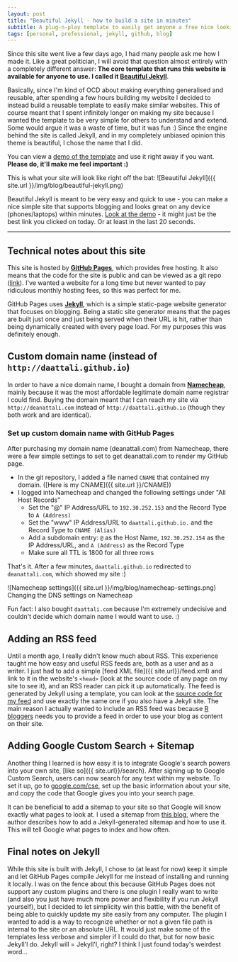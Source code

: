 ```yaml
---
layout: post
title: "Beautiful Jekyll - how to build a site in minutes"
subtitle: A plug-n-play template to easily get anyone a free nice looking site (same theme as this one) quickly
tags: [personal, professional, jekyll, github, blog]
---
```


Since this site went live a few days ago, I had many people ask me how I made it.  Like a great politician, I will avoid that question almost entirely with a completely different answer: **The core template that runs this website is available for anyone to use. I called it [Beautiful Jekyll](https://github.com/daattali/beautiful-jekyll#readme)**.

Basically, since I'm kind of OCD about making everything generalised and reusable, after spending a few hours building my website
I decided to instead build a reusable template to easily make similar websites. This of course meant that I spent infinitely longer on making my site because I wanted the template to be very simple for others to understand and extend. Some would argue it was a waste of time, but it was fun :)  Since the engine behind the site is called Jekyll,
and in my completely unbiased opinion this theme is beautiful, I chose the name that I did.  

You can view a [demo of the template](http://deanattali.com/beautiful-jekyll/) and use it right away if you want. **Please do, it'll
make me feel important :)**

This is what your site will look like right off the bat:
![Beautiful Jekyll]({{ site.url }}/img/blog/beautiful-jekyll.png)

Beautiful Jekyll is meant to be very easy and quick to use - you can make a nice simple site that supports blogging and looks great on any device (phones/laptops) within minutes. [Look at the demo](http://deanattali.com/beautiful-jekyll/) - it might just be the best link you clicked on today. Or at least in the last 20 seconds.

---

## Technical notes about this site

This site is hosted by **[GitHub Pages](https://pages.github.com/)**, which provides free hosting. It also means that the code for
the site is public and can be viewed as a git repo ([link](https://github.com/daattali/daattali.github.io)). I've wanted
a website for a long time but never wanted to pay ridiculous monthly hosting fees, so this was perfect for me. 

GitHub Pages uses **[Jekyll](http://jekyllrb.com/)**, which is a simple static-page website generator that focuses on blogging.
Being a static site generator means that the pages are built just once and just being served when their URL is hit, rather
than being dynamically created with every page load.  For my purposes this was definitely enough.

## Custom domain name (instead of `http://daattali.github.io`)

In order to have a nice domain name, I bought a domain from **[Namecheap](https://www.namecheap.com/default.aspx?dir=outbound1)**, mainly because it was the most affordable legitimate domain name registrar I could find.  Buying the domain meant that I can reach my site via `http://deanattali.com` instead of  `http://daattali.github.io` (though they both work and are identical).

### Set up custom domain name with GitHub Pages

After purchasing my domain name (deanattali.com) from Namecheap, there were a few simple settings to set to get deanattali.com to
render my GitHub page.

- In the git repository, I added a file named `CNAME` that contained my domain. ([Here is my CNAME]({{ site.url }}/CNAME))
- I logged into Namecheap and changed the following settings under "All Host Records"
  - Set the "@" IP Address/URL to `192.30.252.153` and the Record Type to `A (Address)`
  - Set the "www" IP Address/URL to `daattali.github.io.` and the Record Type to `CNAME (Alias)`
  - Add a subdomain entry: `@` as the Host Name, `192.30.252.154` as the IP Address/URL, and `A (Address)` as the Record Type
  - Make sure all TTL is 1800 for all three rows

That's it.  After a few minutes, `daattali.github.io` redirected to `deanattali.com`, which showed my site :)

![Namecheap settings]({{ site.url }}/img/blog/namecheap-settings.png)
<span class="caption text-muted">Changing the DNS settings on Namecheap</span>

Fun fact: I also bought `daattali.com` because I'm extremely undecisive and couldn't decide which domain name I would want to use. :)

## Adding an RSS feed

Until a month ago, I really didn't know much about RSS. This experience taught me how easy and useful RSS feeds are, both as a user and as a writer. I just had to add a simple [feed XML file]({{ site.url}}/feed.xml) and link to it in the website's `<head>` (look at the source code of any page on my site to see it), and an RSS reader can pick it up automatically.  The feed is generated by Jekyll using a template, you can look at the [source code for my feed](https://github.com/daattali/daattali.github.io/blob/master/feed.xml) and use exactly the same one if you also have a Jekyll site. The main reason I actually wanted to include an RSS feed was because [R bloggers](http://www.r-bloggers.com) needs you to provide a feed in order to use your blog as content on their site. 

## Adding Google Custom Search + Sitemap

Another thing I learned is how easy it is to integrate Google's search powers into your own site, [like so]({{ site.url}}/search). After signing up to Google Custom Search, users can now search for any text within my website. To set it up, go to [google.com/cse](http://google.com/cse), set up the basic information about your site, and copy the code that Google gives you into your search page.

It can be beneficial to add a sitemap to your site so that Google will know exactly what pages to look at. I used a sitemap from [this blog](http://davidensinger.com/2013/11/building-a-better-sitemap-xml-with-jekyll/), where the author describes how to add a Jekyll-generated sitemap and how to use it. This will tell Google what pages to index and how often.

## Final notes on Jekyll

While this site is built with Jekyll, I chose to (at least for now) keep it simple and let GitHub Pages compile Jekyll for me instead of installing and running it locally. I was on the fence about this because GitHub Pages does not support any custom plugins and there is one plugin I really want to write (and also you just have much more power and flexibility if you run Jekyll yourself), but I decided to let simplicity win this battle, with the benefit of being able to quickly update my site easily from any computer.  The plugin I wanted to add is a way to recognize whether or not a given file path is internal to the site or an absolute URL.  It would just make some of the templates less verbose and simpler if I could do that, but for now basic Jekyll'l do. Jekyll will = Jekyll'l, right? I think I just found today's weirdest word...
